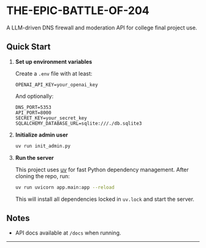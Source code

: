 # THE-EPIC-BATTLE-OF-204

A LLM-driven DNS firewall and moderation API for college final project use.

## Quick Start

1. **Set up environment variables**

    Create a `.env` file with at least:

    ```env
    OPENAI_API_KEY=your_openai_key
    ```

    And optionally:

    ```env
    DNS_PORT=5353
    API_PORT=8000
    SECRET_KEY=your_secret_key
    SQLALCHEMY_DATABASE_URL=sqlite:///./db.sqlite3
    ```

1. **Initialize admin user**

    ```sh
    uv run init_admin.py
    ```

1. **Run the server**

    This project uses [uv](https://github.com/astral-sh/uv) for fast Python dependency management. After cloning the repo, run:

    ```sh
    uv run uvicorn app.main:app --reload
    ```

    This will install all dependencies locked in `uv.lock` and start the server.

## Notes

- API docs available at `/docs` when running.

---
